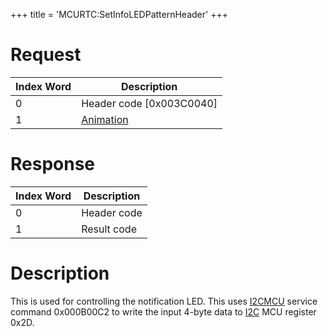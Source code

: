 +++
title = 'MCURTC:SetInfoLEDPatternHeader'
+++

# Request

| Index Word | Description                                                |
|------------|------------------------------------------------------------|
| 0          | Header code \[0x003C0040\]                                 |
| 1          | [Animation](MCURTC:SetInfoLEDPattern#animation "wikilink") |

# Response

| Index Word | Description |
|------------|-------------|
| 0          | Header code |
| 1          | Result code |

# Description

This is used for controlling the notification LED. This uses
[I2CMCU](I2C_Services "wikilink") service command 0x000B00C2 to write
the input 4-byte data to [I2C](I2C "wikilink") MCU register 0x2D.
